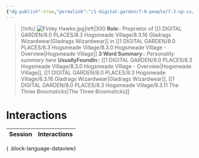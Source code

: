 ```yaml
---
{"dg-publish":true,"permalink":"/1-digital-garden/7-0-people/7-3-np-cs/finley-hawke/","tags":["#person","#hogsmeade","#hogsmeade-resident","#shopkeeper"]}
---
```


>[!info] 
>![Finley Hawke.jpg|left|300](/img/user/1%20DIGITAL%20GARDEN/7.0%20PEOPLE/7.3%20NPCs/Headshots/Finley%20Hawke.jpg)
>**Role**:: Proprietor of [[1 DIGITAL GARDEN/8.0 PLACES/8.3 Hogsmeade Village/8.3.16 Gladrags Wizardwear\|Gladrags Wizardwear]] in [[1 DIGITAL GARDEN/8.0 PLACES/8.3 Hogsmeade Village/8.3.0 Hogsmeade VIllage - Overview\|Hogsmeade Village]]
>**3 Word Summary**:: *Personality summary here*
>**UsuallyFoundIn**:: [[1 DIGITAL GARDEN/8.0 PLACES/8.3 Hogsmeade Village/8.3.0 Hogsmeade VIllage - Overview\|Hogsmeade Village]], [[1 DIGITAL GARDEN/8.0 PLACES/8.3 Hogsmeade Village/8.3.16 Gladrags Wizardwear\|Gladrags Wizardwear]], [[1 DIGITAL GARDEN/8.0 PLACES/8.3 Hogsmeade Village/8.3.11 The Three Broomsticks\|The Three Broomsticks]]

# Interactions

| Session | Interactions |
| ------- | ------------ |

{ .block-language-dataview}
